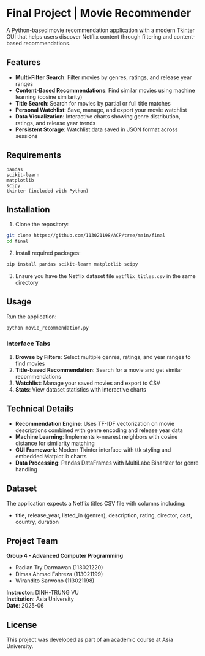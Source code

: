 # Final Project | Movie Recommender

A Python-based movie recommendation application with a modern Tkinter GUI that helps users discover Netflix content through filtering and content-based recommendations.

## Features

- **Multi-Filter Search**: Filter movies by genres, ratings, and release year ranges
- **Content-Based Recommendations**: Find similar movies using machine learning (cosine similarity)
- **Title Search**: Search for movies by partial or full title matches
- **Personal Watchlist**: Save, manage, and export your movie watchlist
- **Data Visualization**: Interactive charts showing genre distribution, ratings, and release year trends
- **Persistent Storage**: Watchlist data saved in JSON format across sessions

## Requirements

```
pandas
scikit-learn
matplotlib
scipy
tkinter (included with Python)
```

## Installation

1. Clone the repository:
```bash
git clone https://github.com/113021198/ACP/tree/main/final
cd final
```

2. Install required packages:
```bash
pip install pandas scikit-learn matplotlib scipy
```

3. Ensure you have the Netflix dataset file `netflix_titles.csv` in the same directory

## Usage

Run the application:
```bash
python movie_recommendation.py
```

### Interface Tabs

1. **Browse by Filters**: Select multiple genres, ratings, and year ranges to find movies
2. **Title-based Recommendation**: Search for a movie and get similar recommendations
3. **Watchlist**: Manage your saved movies and export to CSV
4. **Stats**: View dataset statistics with interactive charts

## Technical Details

- **Recommendation Engine**: Uses TF-IDF vectorization on movie descriptions combined with genre encoding and release year data
- **Machine Learning**: Implements k-nearest neighbors with cosine distance for similarity matching
- **GUI Framework**: Modern Tkinter interface with ttk styling and embedded Matplotlib charts
- **Data Processing**: Pandas DataFrames with MultiLabelBinarizer for genre handling

## Dataset

The application expects a Netflix titles CSV file with columns including:
- title, release_year, listed_in (genres), description, rating, director, cast, country, duration

## Project Team

**Group 4 - Advanced Computer Programming**
- Radian Try Darmawan (113021220)
- Dimas Ahmad Fahreza (113021199)  
- Wirandito Sarwono (113021198)

**Instructor**: DINH-TRUNG VU  
**Institution**: Asia University  
**Date**: 2025-06

## License

This project was developed as part of an academic course at Asia University.

